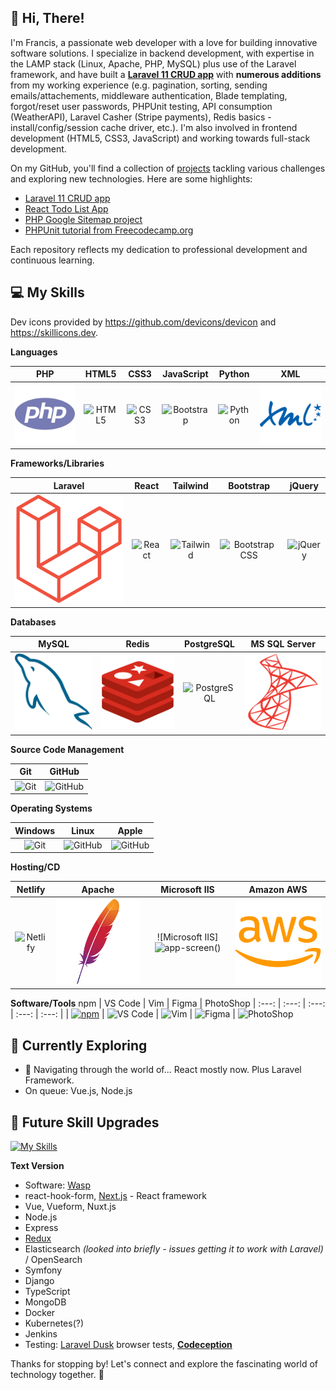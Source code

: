 ## 👋 Hi, There!

I'm Francis, a passionate web developer with a love for building innovative software solutions. I specialize in backend development, with expertise in the LAMP stack (Linux, Apache, PHP, MySQL) plus use of the Laravel framework, and have built a **[Laravel 11 CRUD app](https://github.com/dialeleven/laravel-crud-in-50-minutes-for-beginners-from-scratch)** with **numerous additions** from my working experience (e.g. pagination, sorting, sending emails/attachements, middleware authentication, Blade templating, forgot/reset user passwords, PHPUnit testing, API consumption (WeatherAPI), Laravel Casher (Stripe payments), Redis basics - install/config/session cache driver, etc.). I'm also involved in frontend development (HTML5, CSS3, JavaScript) and working towards full-stack development.

On my GitHub, you'll find a collection of [projects](https://github.com/dialeleven?tab=repositories) tackling various challenges and exploring new technologies. Here are some highlights:

- [Laravel 11 CRUD app](https://github.com/dialeleven/laravel-crud-in-50-minutes-for-beginners-from-scratch)
- [React Todo List App](https://github.com/dialeleven/react-todo-app-medium)
- [PHP Google Sitemap project](https://github.com/dialeleven/php-google-sitemap) 
- [PHPUnit tutorial from Freecodecamp.org](https://github.com/dialeleven/php_unit_freecodecamp)

Each repository reflects my dedication to professional development and continuous learning.

<!-- [<username>'s Stats](https://github-readme-stats.vercel.app/api?username=dialeleven&theme=vue-dark&show_icons=true&hide_border=true&count_private=true) -->

## :computer: My Skills

Dev icons provided by https://github.com/devicons/devicon and https://skillicons.dev.

**Languages**

| PHP | HTML5 | CSS3 | JavaScript | Python | XML 
| :---: | :---: | :---: | :---: | :---: | :---: | 
| ![PHP](https://raw.githubusercontent.com/devicons/devicon/master/icons/php/php-plain.svg) | ![HTML5](https://skillicons.dev/icons?i=html) | ![CSS3](https://skillicons.dev/icons?i=css) | ![Bootstrap](https://skillicons.dev/icons?i=js) | ![Python](https://skillicons.dev/icons?i=python)  | ![XML](https://raw.githubusercontent.com/devicons/devicon/6910f0503efdd315c8f9b858234310c06e04d9c0/icons/xml/xml-plain.svg)


**Frameworks/Libraries**

Laravel | React | Tailwind | Bootstrap | jQuery |
| :---: | :---: | :---: | :---: | :---: |
| ![Laravel](https://raw.githubusercontent.com/devicons/devicon/6910f0503efdd315c8f9b858234310c06e04d9c0/icons/laravel/laravel-original.svg) | ![React](https://skillicons.dev/icons?i=react) | ![Tailwind](https://skillicons.dev/icons?i=tailwind)| ![Bootstrap CSS](https://skillicons.dev/icons?i=bootstrap) | ![jQuery](https://skillicons.dev/icons?i=jquery)


**Databases**

MySQL | Redis | PostgreSQL | MS SQL Server |
| :---: | :---: | :---: | :---: |
| ![MySQL](https://raw.githubusercontent.com/devicons/devicon/6910f0503efdd315c8f9b858234310c06e04d9c0/icons/mysql/mysql-original.svg) | ![Redis](https://raw.githubusercontent.com/devicons/devicon/6910f0503efdd315c8f9b858234310c06e04d9c0/icons/redis/redis-original.svg) | ![PostgreSQL](https://skillicons.dev/icons?i=postgres) | ![MS SQL Server](https://raw.githubusercontent.com/devicons/devicon/6910f0503efdd315c8f9b858234310c06e04d9c0/icons/microsoftsqlserver/microsoftsqlserver-plain.svg)


**Source Code Management**

Git | GitHub |
| :---: | :---: |
| ![Git](https://skillicons.dev/icons?i=git) | ![GitHub](https://skillicons.dev/icons?i=github) |


**Operating Systems**

Windows | Linux | Apple |
| :---: | :---: | :---: |
| ![Git](https://skillicons.dev/icons?i=windows) | ![GitHub](https://skillicons.dev/icons?i=linux) | ![GitHub](https://skillicons.dev/icons?i=apple) |

**Hosting/CD**

Netlify | Apache | Microsoft IIS | Amazon AWS |
| :---: | :---: | :---: | :---: |
| ![Netlify](https://skillicons.dev/icons?i=netlify) | ![Apache](https://raw.githubusercontent.com/devicons/devicon/6910f0503efdd315c8f9b858234310c06e04d9c0/icons/apache/apache-original.svg) | ![Microsoft IIS]<img src="[./assets/app-screenshot.png](https://logowik.com/content/uploads/images/microsoft-iis2928.jpg)" alt="app-screen" width="80" />() | ![Amazon](https://raw.githubusercontent.com/devicons/devicon/6910f0503efdd315c8f9b858234310c06e04d9c0/icons/amazonwebservices/amazonwebservices-plain-wordmark.svg) |

**Software/Tools**
npm | VS Code | Vim | Figma | PhotoShop
| :---: | :---: | :---: | :---: | :---: |
| [![npm](https://skillicons.dev/icons?i=npm)](https://nodejs.org/en) | ![VS Code](https://skillicons.dev/icons?i=vscode) | ![Vim](https://skillicons.dev/icons?i=vim) | ![Figma](https://skillicons.dev/icons?i=figma) | ![PhotoShop](https://skillicons.dev/icons?i=ps)

## 🌱 Currently Exploring
- 🚀 Navigating through the world of... React mostly now. Plus Laravel Framework.
- On queue: Vue.js, Node.js
 
## 🤔 Future Skill Upgrades
[![My Skills](https://skillicons.dev/icons?i=nextjs,vue,nuxtjs,nodejs,express,elasticsearch,redux,symfony,django,ts,mongodb,docker,kubernetes,jenkins)](https://skillicons.dev)

**Text Version**
- Software: [Wasp](https://wasp-lang.dev)
- react-hook-form, [Next.js](https://nextjs.org) - React framework
- Vue, Vueform, Nuxt.js
- Node.js
- Express
- [Redux](https://redux.js.org/)
- Elasticsearch *(looked into briefly - issues getting it to work with Laravel)* / OpenSearch
- Symfony
- Django
- TypeScript
- MongoDB
- Docker
- Kubernetes(?)
- Jenkins
- Testing: [Laravel Dusk](https://laravel.com/docs/11.x/dusk) browser tests, **[Codeception](https://codeception.com)**

Thanks for stopping by! Let's connect and explore the fascinating world of technology together. 🚀


<!--
**dialeleven/dialeleven** is a ✨ _special_ ✨ repository because its `README.md` (this file) appears on your GitHub profile.

Here are some ideas to get you started:

- 🔭 I’m currently working on ...
- 🌱 I’m currently learning ...
- 👯 I’m looking to collaborate on ...
- 🤔 I’m looking for help with ...
- 💬 Ask me about ...
- 📫 How to reach me: ...
- 😄 Pronouns: ...
- ⚡ Fun fact: ...
-->
